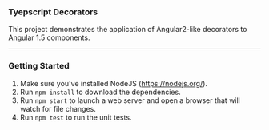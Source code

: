 ### Tyepscript Decorators
This project demonstrates the application of Angular2-like decorators to Angular 1.5 components.

---

### Getting Started
1. Make sure you've installed NodeJS (https://nodejs.org/).
3. Run `npm install` to download the dependencies.
4. Run `npm start` to launch a web server and open a browser that will watch for file changes.
5. Run `npm test` to run the unit tests.